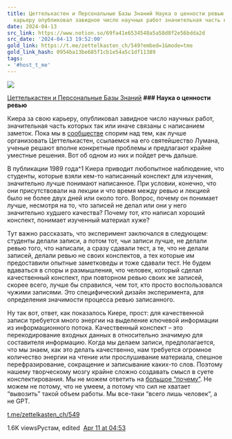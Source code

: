```yaml
---
title: Цеттелькастен и Персональные Базы Знаний Наука о ценности ревью  Киера за свою
  карьеру опубликовал завидное число научных работ значительная часть кот
date: 2024-04-13
src_link: https://www.notion.so/69fa41e6534548a5a58d8f2e56bdda2d
src_date: '2024-04-13 19:52:00'
gold_link: https://t.me/zettelkasten_ch/549?embed=1&mode=tme
gold_link_hash: 0954ba13be685f1cb1e54a5c1df11389
tags:
- '#host_t_me'
---
```




[*![](https://cdn4.cdn-telegram.org/file/qcIiyDsU3AcKCS6mZPKmUGcrarcu9ocyqrTT4H2Zpb2Iu_Ftzt_HmT3o_357cVUWw42-TIpd3UsJbXgaZxHwHGRl3gkRZi4uu2cAaErLenriGrCoGV9-9DVpWiKb4D8K8W_44X2ND1KIIWB79Wuwaw37DNQ-F56QD0RANOX_ChgSu-5hvIOGUqP200Wc68zK85wnRU1M_njgXCWSOL98uX-NVk4NlCIskFDVOeOuvtI-aIhHPHRpfB0OumOlXnAaY4d4QvrRw_nUT5ZBy9LvuzOO3UI_gWdCf8PiJj8J_BbQoae0SqTPmPqEiQbcXn7kYZkHTcLpNewg_ZDkBU-5bA.jpg)*](https://t.me/zettelkasten_ch)



[Цеттелькастен и Персональные Базы Знаний](https://t.me/zettelkasten_ch)
**### Наука о ценности ревью**  
  
Киера за свою карьеру, опубликовал завидное число научных работ, значительная часть которых так или иначе связаны с написанием заметок. Пока мы в [сообществе](https://t.me/Zettelkasten_ru) спорим над тем, как лучше организовать Цеттелькастен, ссылаемся на его святейшество Лумана, ученые решают вполне конкретные проблемы и предлагают крайне уместные решения. Вот об одном из них и пойдет речь дальше.  
  
В публикации 1989 года^1 Киера приводит любопытное наблюдение, что студенты, которые взяли кем-то написанный конспект для изучения, значительно лучше понимают написанное. При условии, конечно, что они присутствовали на лекции и что время между ревью и лекцией было не более двух дней или около того. Вопрос, почему он понимает лучше, несмотря на то, что записей не делал или они у него значительно худшего качества? Почему тот, кто написал хороший конспект, понимает изученный материал хуже?   
  
Тут важно рассказать, что эксперимент заключался в следующем: студенты делали записи, а потом тот, чьи записи лучше, не делали ревью того, что написали, а сразу сдавали тест, а те, что не делали записей, делали ревью не своих конспектов, а тех которые им предоставили опытные заметковеды и тоже сдавали тест. Не будем вдаваться в споры и размышления, что человек, который сделал качественный конспект, при повторном ревью своих же записей, скорее всего, лучше бы справился, чем тот, кто просто воспользовался чужими записями. Это специфический дизайн эксперимента, для определения значимости процесса ревью записанного.  
  
Ну так вот, ответ, как показалось Киере, прост: для качественной записи требуется много энергии на выделение ключевой информации из информационного потока. Качественный конспект – это перекодирование входных данных в относительно значимую для составителя информацию. Когда мы делаем записи, предполагается, что мы знаем, как это делать качественно, нам требуется огромное количество энергии на чтение или прослушивание материала, спешное перефразирование, сокращение и записывание каких-то слов. Поэтому нашему творческому мозгу крайне сложно создавать смысл в суете конспектирования. Мы не можем ответить на [большое “почему”](https://zttl.space/t/chem-ya-upravlyayu-kogda-upravlyayu-znaniyami/563). Не можем не потому, что не умеем, а потому что сил не хватает “вывозить” такой объем работы. Мы все-таки “всего лишь человек“, а не GPT.

[t.me/zettelkasten\_ch/549](https://t.me/zettelkasten_ch/549)

1.6K viewsРустам, edited  [Apr 11 at 04:53](https://t.me/zettelkasten_ch/549)